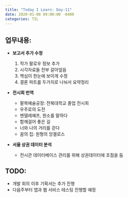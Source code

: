 ```yaml
---
title: "Today I Learn: Day-11"
date: 2020-01-08 09:00:00 -0400
categories: TIL
---
```

**업무내용:**
---
+ **보고서 추가 수정**
  1. 작가 팔로우 정보 추가
  2. 시각자료들 전부 갈아엎음
  3. 핵심이 한눈에 보이게 수정
  4. 결론 파트를 두가지로 나눠서 요약정리
  
+ **전시회 번역**
  - 팔복예술공장: 전북대학교 졸업 전시회
  - 우주로의 도전
  - 멘델레예프, 원소를 말하다
  - 함께걸어 좋은 길
  - 너와 나의 거리를 걷다
  - 꿈의 집: 원형의 앙겔로스

+ **서울 상권 데이터 분석**
  - 전시관 데이터베이스 관리를 위해 상권데이터에 초점을 둠

**TODO:**
---
+ 개발 회의 이후 기획서는 추가 진행
+ 다음주부터 앱과 웹 서비스 테스팅 진행할 예정
